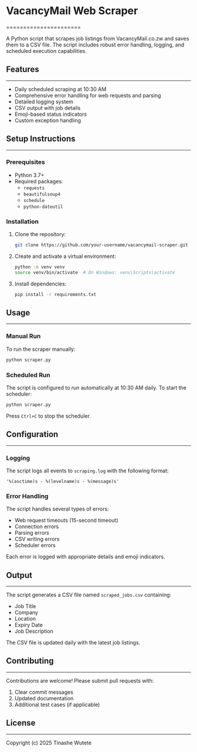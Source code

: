 # VacancyMail Web Scraper
======================

A Python script that scrapes job listings from VacancyMail.co.zw and saves them to a CSV file. The script includes robust error handling, logging, and scheduled execution capabilities.

## Features
--------

* Daily scheduled scraping at 10:30 AM
* Comprehensive error handling for web requests and parsing
* Detailed logging system
* CSV output with job details
* Emoji-based status indicators
* Custom exception handling

## Setup Instructions
-------------------

### Prerequisites

* Python 3.7+
* Required packages:
  * `requests`
  * `beautifulsoup4`
  * `schedule`
  * `python-dateutil`

### Installation

1. Clone the repository:
   ```bash
   git clone https://github.com/your-username/vacancymail-scraper.git
   ```

2. Create and activate a virtual environment:
   ```bash
   python -m venv venv
   source venv/bin/activate  # On Windows: venv\Scripts\activate
   ```

3. Install dependencies:
   ```bash
   pip install -r requirements.txt
   ```

## Usage
-----

### Manual Run

To run the scraper manually:
```bash
python scraper.py
```

### Scheduled Run

The script is configured to run automatically at 10:30 AM daily. To start the scheduler:
```bash
python scraper.py
```

Press `Ctrl+C` to stop the scheduler.

## Configuration
-------------

### Logging

The script logs all events to `scraping.log` with the following format:
```text
'%(asctime)s - %(levelname)s - %(message)s'
```

### Error Handling

The script handles several types of errors:
* Web request timeouts (15-second timeout)
* Connection errors
* Parsing errors
* CSV writing errors
* Scheduler errors

Each error is logged with appropriate details and emoji indicators.

## Output
--------

The script generates a CSV file named `scraped_jobs.csv` containing:
* Job Title
* Company
* Location
* Expiry Date
* Job Description

The CSV file is updated daily with the latest job listings.

## Contributing
------------

Contributions are welcome! Please submit pull requests with:
1. Clear commit messages
2. Updated documentation
3. Additional test cases (if applicable)

## License
------

Copyright (c) 2025 Tinashe Wutete

